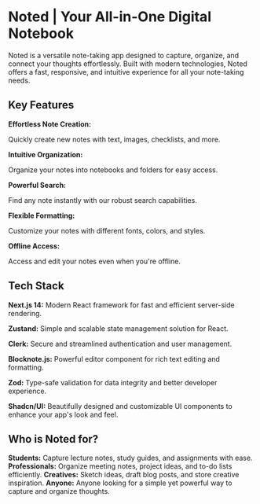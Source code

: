 <h1>Noted | Your All-in-One Digital Notebook</h1>

<p>Noted is a versatile note-taking app designed to capture, organize, and connect your thoughts effortlessly.  Built with modern technologies, Noted offers a fast, responsive, and intuitive experience for all your note-taking needs.</p>

<h2>Key Features</h2>

<strong>Effortless Note Creation:</strong> <p>Quickly create new notes with text, images, checklists, and more.</p>

<strong>Intuitive Organization:</strong> <p>Organize your notes into notebooks and folders for easy access.</p>

<strong>Powerful Search:</strong> <p>Find any note instantly with our robust search capabilities.</p>

<strong>Flexible Formatting:</strong> <p>Customize your notes with different fonts, colors, and styles.</p>

<strong>Offline Access:</strong> <p>Access and edit your notes even when you're offline.</p>

<h2>Tech Stack</h2>

<strong>Next.js 14:</strong> Modern React framework for fast and efficient server-side rendering.

<strong>Zustand:</strong> Simple and scalable state management solution for React.

<strong>Clerk:</strong> Secure and streamlined authentication and user management.

<strong>Blocknote.js:</strong> Powerful editor component for rich text editing and formatting.

<strong>Zod:</strong> Type-safe validation for data integrity and better developer experience.

<strong>Shadcn/UI:</strong> Beautifully designed and customizable UI components to enhance your app's look and feel.

<h2>Who is Noted for?</h2>

<strong>Students:</strong> Capture lecture notes, study guides, and assignments with ease.
<strong>Professionals:</strong> Organize meeting notes, project ideas, and to-do lists efficiently.
<strong>Creatives:</strong> Sketch ideas, draft blog posts, and store creative inspiration.
<strong>Anyone:</strong> Anyone looking for a simple yet powerful way to capture and organize thoughts.
